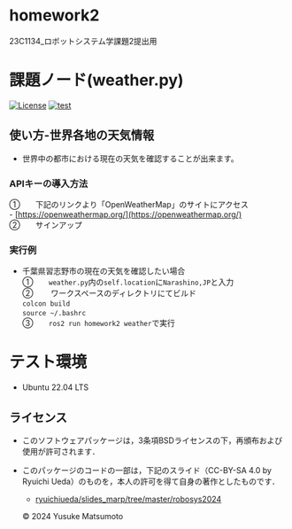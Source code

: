 # homework2
23C1134_ロボットシステム学課題2提出用

# 課題ノード(weather.py)
[![License]()]()
[![test]()]()


## 使い方-世界各地の天気情報
- 世界中の都市における現在の天気を確認することが出来ます。

### APIキーの導入方法
①　　下記のリンクより「OpenWeatherMap」のサイトにアクセス  
    - [https://openweathermap.org/](https://openweathermap.org/)  
②　　サインアップ

### 実行例
- 千葉県習志野市の現在の天気を確認したい場合  
①　　```weather.py```内の```self.location```に```Narashino,JP```と入力  
② 　　ワークスペースのディレクトリにてビルド  
```colcon build```  
```source ~/.bashrc```  
③　　```ros2 run homework2 weather```で実行  

# テスト環境
- Ubuntu 22.04 LTS

## ライセンス
- このソフトウェアパッケージは，3条項BSDライセンスの下，再頒布および使用が許可されます．

- このパッケージのコードの一部は，下記のスライド（CC-BY-SA 4.0 by Ryuichi Ueda）のものを，本人の許可を得て自身の著作としたものです．
    - [ryuichiueda/slides_marp/tree/master/robosys2024](https://github.com/ryuichiueda/slides_marp/tree/master/robosys2024)

  © 2024 Yusuke Matsumoto

